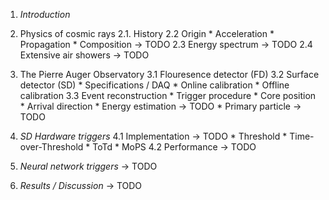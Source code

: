 
1. *Introduction*

2. Physics of cosmic rays
	2.1. History
	2.2 Origin
		* Acceleration
		* Propagation
		* Composition					-> TODO
	2.3 Energy spectrum					-> TODO
	2.4 Extensive air showers			-> TODO

3. The Pierre Auger Observatory
	3.1 Flouresence detector (FD)
	3.2 Surface detector (SD)
		* Specifications / DAQ
		* Online calibration
		* Offline calibration
	3.3 Event reconstruction
		* Trigger procedure
		* Core position
		* Arrival direction
		* Energy estimation				-> TODO
		* Primary particle				-> TODO

4. *SD Hardware triggers*
	4.1 Implementation					-> TODO
		* Threshold
		* Time-over-Threshold
		* ToTd
		* MoPS
	4.2 Performance						-> TODO

5. *Neural network triggers*			-> TODO

6. *Results / Discussion*				-> TODO

